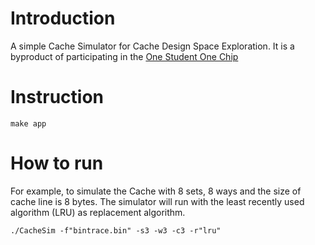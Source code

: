 # Introduction
A simple Cache Simulator for Cache Design Space Exploration. It is a byproduct of participating in the [One Student One Chip](www.ysyx.org)

# Instruction
```
make app
```

# How to run
For example, to simulate the Cache with 8 sets, 8 ways and the size of cache line is 8 bytes. The simulator will run with the least recently used algorithm (LRU) as replacement algorithm.
```
./CacheSim -f"bintrace.bin" -s3 -w3 -c3 -r"lru"
```